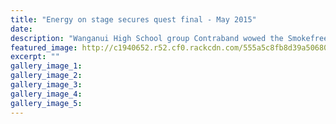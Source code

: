 ```yaml
---
title: "Energy on stage secures quest final - May 2015"
date: 
description: "Wanganui High School group Contraband wowed the Smokefreerockquest judges with their performance at the regional final for the second year running, Wanganui Chronicle article on 18/5/15..."
featured_image: http://c1940652.r52.cf0.rackcdn.com/555a5c8fb8d39a50680003f5/SmokefreeWHS-Contraband-18.5.15.jpg
excerpt: ""
gallery_image_1: 
gallery_image_2: 
gallery_image_3: 
gallery_image_4: 
gallery_image_5: 
---
```

